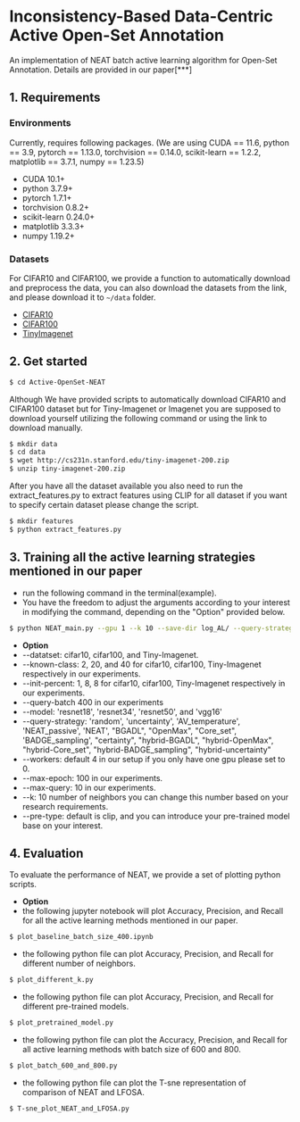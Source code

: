 ﻿# Inconsistency-Based Data-Centric Active Open-Set Annotation
An implementation of NEAT batch active learning algorithm for Open-Set Annotation.
Details are provided in our paper[***]



## 1. Requirements
### Environments
Currently, requires following packages. (We are using CUDA == 11.6, 
python == 3.9,
pytorch == 1.13.0, torchvision == 0.14.0, scikit-learn == 1.2.2, matplotlib == 3.7.1, numpy == 1.23.5)

- CUDA 10.1+
- python 3.7.9+
- pytorch 1.7.1+
- torchvision 0.8.2+
- scikit-learn 0.24.0+
- matplotlib 3.3.3+
- numpy 1.19.2+


### Datasets 
For CIFAR10 and CIFAR100, we provide a function to automatically download and preprocess the data, you can also download the datasets from the link, and please download it to `~/data` folder.
* [CIFAR10](https://www.cs.toronto.edu/~kriz/cifar-10-python.tar.gz)
* [CIFAR100](https://www.cs.toronto.edu/~kriz/cifar-100-python.tar.gz)
* [TinyImagenet](http://cs231n.stanford.edu/tiny-imagenet-200.zip)

## 2. Get started
```bash
$ cd Active-OpenSet-NEAT
```
Although We have provided scripts to automatically download CIFAR10 and CIFAR100 dataset but for Tiny-Imagenet or Imagenet
you are supposed to download yourself utilizing the following command or using the link to download manually.
```bash
$ mkdir data
$ cd data
$ wget http://cs231n.stanford.edu/tiny-imagenet-200.zip
$ unzip tiny-imagenet-200.zip
```
After you have all the dataset available you also need to run the extract_features.py to extract features using
CLIP for all dataset if you want to specify certain dataset please change the script.
```bash
$ mkdir features
$ python extract_features.py
```

## 3. Training all the active learning strategies mentioned in our paper
* run the following command in the terminal(example).
* You have the freedom to adjust the arguments according to your interest in modifying the command, depending on the "Option" provided below.
```bash
$ python NEAT_main.py --gpu 1 --k 10 --save-dir log_AL/ --query-strategy NEAT --init-percent 1 --known-class 2 --query-batch 400 --seed 2 --model resnet18 --dataset cifar10
```
* **Option** 
* --datatset: cifar10, cifar100, and Tiny-Imagenet.
* --known-class: 2, 20, and 40 for cifar10, cifar100, Tiny-Imagenet respectively in our experiments.
* --init-percent: 1, 8, 8 for cifar10, cifar100, Tiny-Imagenet respectively in our experiments.
* --query-batch 400 in our experiments
* --model: 'resnet18', 'resnet34', 'resnet50', and 'vgg16'
* --query-strategy: 'random', 'uncertainty',
                             'AV_temperature', 'NEAT_passive', 'NEAT',
                             "BGADL", "OpenMax", "Core_set", 'BADGE_sampling', "certainty", "hybrid-BGADL",
                             "hybrid-OpenMax", "hybrid-Core_set", "hybrid-BADGE_sampling", "hybrid-uncertainty"
* --workers: default 4 in our setup if you only have one gpu please set to 0.
* --max-epoch: 100 in our experiments.
* --max-query: 10 in our experiments.
* --k: 10 number of neighbors you can change this number based on your research requirements.
* --pre-type: default is clip, and you can introduce your pre-trained model base on your interest.


## 4. Evaluation
To evaluate the performance of NEAT, we provide a set of plotting python scripts.
* **Option** 
* the following jupyter notebook will plot Accuracy, Precision, and Recall for all the active learning methods mentioned in our paper.
```bash
$ plot_baseline_batch_size_400.ipynb
```
* the following python file can plot Accuracy, Precision, and Recall for different number of neighbors.
```bash
$ plot_different_k.py
```
* the following python file can plot Accuracy, Precision, and Recall for different pre-trained models.
```bash
$ plot_pretrained_model.py
```
* the following python file can plot the Accuracy, Precision, and Recall for all active learning methods with batch size of 600 and 800.
```bash
$ plot_batch_600_and_800.py
```
* the following python file can plot the T-sne representation of comparison of NEAT and LFOSA.
```bash
$ T-sne_plot_NEAT_and_LFOSA.py
```